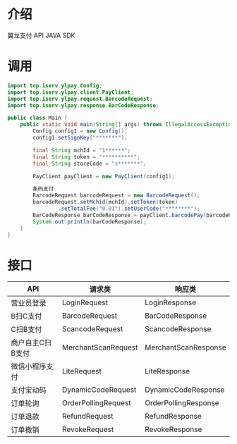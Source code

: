 # 介绍

 翼龙支付 API JAVA SDK
 
# 调用

```java
import top.iserv.ylpay.Config;
import top.iserv.ylpay.client.PayClient;
import top.iserv.ylpay.request.BarcodeRequest;
import top.iserv.ylpay.response.BarCodeResponse;

public class Main {
    public static void main(String[] args) throws IllegalAccessException {
        Config config1 = new Config();
        config1.setSignKey("*******");

        final String mchId = "1******";
        final String token = "**********";
        final String storeCode = "s*******";

        PayClient payClient = new PayClient(config1);

        条码支付
        BarcodeRequest barcodeRequest = new BarcodeRequest();
        barcodeRequest.setMchid(mchId).setToken(token)
                .setTotalFee("0.01").setUserCode("********");
        BarCodeResponse barCodeResponse = payClient.barcodePay(barcodeRequest);
        System.out.println(barCodeResponse);
    }
}
```

# 接口

| API       | 请求类                 | 响应类                  |
|-----------|---------------------|----------------------|
| 营业员登录     | LoginRequest        | LoginResponse        |
| B扫C支付     | BarcodeRequest      | BarCodeResponse      |
| C扫B支付     | ScancodeRequest     | ScancodeResponse     |
| 商户自主C扫B支付 | MerchantScanRequest | MerchantScanResponse |
| 微信小程序支付   | LiteRequest         | LiteResponse         |
| 支付宝动码     | DynamicCodeRequest  | DynamicCodeResponse  |
| 订单轮询      | OrderPollingRequest | OrderPollingResponse |
| 订单退款      | RefundRequest       | RefundResponse       |
| 订单撤销      | RevokeRequest       | RevokeResponse       |
